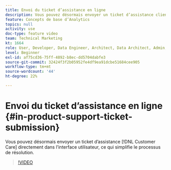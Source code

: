 ```yaml
---
title: Envoi du ticket d’assistance en ligne
description: Vous pouvez désormais envoyer un ticket d’assistance clientèle directement dans l’interface utilisateur, ce qui simplifie le processus de résolution.
feature: Concepts de base d’Analytics
topics: null
activity: use
doc-type: feature video
team: Technical Marketing
kt: 1664
role: User, Developer, Data Engineer, Architect, Data Architect, Admin, Leader
level: Beginner
exl-id: af75cd36-75ff-4892-b8ec-dd5704dabfe3
source-git-commit: 32424f3f2b05952fe4df9ea91dcbe51684cee905
workflow-type: tm+mt
source-wordcount: '44'
ht-degree: 22%

---
```


# Envoi du ticket d’assistance en ligne {#in-product-support-ticket-submission}

Vous pouvez désormais envoyer un ticket d’assistance [!DNL Customer Care] directement dans l’interface utilisateur, ce qui simplifie le processus de résolution.

>[!VIDEO](https://video.tv.adobe.com/v/23133/?quality=12)
